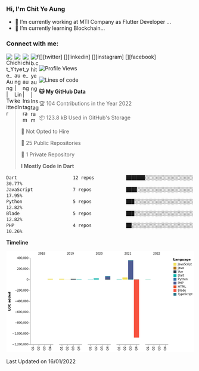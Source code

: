 ### Hi, I'm Chit Ye Aung

- 🔭 I’m currently working at MTI Company as Flutter Developer ...
- 🌱 I’m currently learning Blockchain...

### Connect with me:

[<img align="left" alt="Chit_Ye_Aung | Twitter" width="22px" src="https://cdn.jsdelivr.net/npm/simple-icons@v3/icons/twitter.svg" />][twitter]
[<img align="left" alt="chityeaung | LinkedIn" width="22px" src="https://cdn.jsdelivr.net/npm/simple-icons@v3/icons/linkedin.svg" />][linkedin]
[<img align="left" alt="chit_ye_aung | Instagram" width="22px" src="https://cdn.jsdelivr.net/npm/simple-icons@v3/icons/instagram.svg" />][instagram]
[<img align="left" alt="fb.chityeaung | Instagram" width="22px" src="https://cdn.jsdelivr.net/npm/simple-icons@v3/icons/facebook.svg" />][facebook]

<!--START_SECTION:waka-->

![Profile Views](http://img.shields.io/badge/Profile%20Views-76-blue)

![Lines of code](https://img.shields.io/badge/From%20Hello%20World%20I%27ve%20Written--520%20Thousand%20lines%20of%20code-blue)

**🐱 My GitHub Data**

> 🏆 104 Contributions in the Year 2022
>
> 📦 123.8 kB Used in GitHub's Storage
>
> 🚫 Not Opted to Hire
>
> 📜 25 Public Repositories
>
> 🔑 1 Private Repository
>
> **I Mostly Code in Dart**

```text
Dart                     12 repos            ███████░░░░░░░░░░░░░░░░░░   30.77%
JavaScript               7 repos             ████░░░░░░░░░░░░░░░░░░░░░   17.95%
Python                   5 repos             ███░░░░░░░░░░░░░░░░░░░░░░   12.82%
Blade                    5 repos             ███░░░░░░░░░░░░░░░░░░░░░░   12.82%
PHP                      4 repos             ██░░░░░░░░░░░░░░░░░░░░░░░   10.26%

```

**Timeline**

![Chart not found](https://raw.githubusercontent.com/chitgyi/chitgyi/main/charts/bar_graph.png)

Last Updated on 16/01/2022

<!--END_SECTION:waka-->
